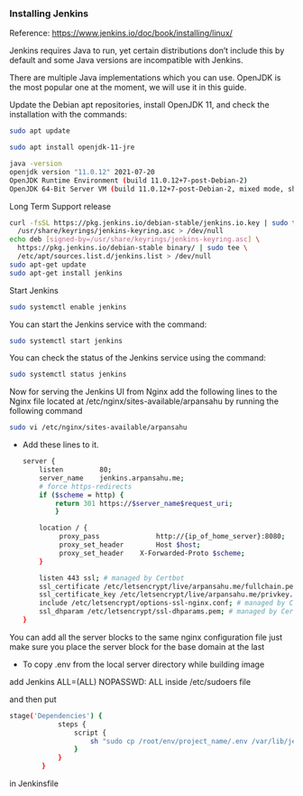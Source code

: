 ### Installing Jenkins

Reference: https://www.jenkins.io/doc/book/installing/linux/

Jenkins requires Java to run, yet certain distributions don’t include this by default and some Java versions are incompatible with Jenkins.

There are multiple Java implementations which you can use. OpenJDK is the most popular one at the moment, we will use it in this guide.

Update the Debian apt repositories, install OpenJDK 11, and check the installation with the commands:

```bash
sudo apt update

sudo apt install openjdk-11-jre

java -version
openjdk version "11.0.12" 2021-07-20
OpenJDK Runtime Environment (build 11.0.12+7-post-Debian-2)
OpenJDK 64-Bit Server VM (build 11.0.12+7-post-Debian-2, mixed mode, sharing)
```

Long Term Support release

```bash
curl -fsSL https://pkg.jenkins.io/debian-stable/jenkins.io.key | sudo tee \
  /usr/share/keyrings/jenkins-keyring.asc > /dev/null
echo deb [signed-by=/usr/share/keyrings/jenkins-keyring.asc] \
  https://pkg.jenkins.io/debian-stable binary/ | sudo tee \
  /etc/apt/sources.list.d/jenkins.list > /dev/null
sudo apt-get update
sudo apt-get install jenkins
```

Start Jenkins

```bash
sudo systemctl enable jenkins
```

You can start the Jenkins service with the command:

```bash
sudo systemctl start jenkins
```

You can check the status of the Jenkins service using the command:

```bash
sudo systemctl status jenkins
```

Now for serving the Jenkins UI from Nginx add the following lines to the Nginx file located at 
/etc/nginx/sites-available/arpansahu by running the following command

```bash
sudo vi /etc/nginx/sites-available/arpansahu
```

* Add these lines to it.

    ```bash
    server {
        listen         80;
        server_name    jenkins.arpansahu.me;
        # force https-redirects
        if ($scheme = http) {
            return 301 https://$server_name$request_uri;
            }
    
        location / {
             proxy_pass              http://{ip_of_home_server}:8080;
             proxy_set_header        Host $host;
             proxy_set_header    X-Forwarded-Proto $scheme;
        }
    
        listen 443 ssl; # managed by Certbot
        ssl_certificate /etc/letsencrypt/live/arpansahu.me/fullchain.pem; # managed by Certbot
        ssl_certificate_key /etc/letsencrypt/live/arpansahu.me/privkey.pem; # managed by Certbot
        include /etc/letsencrypt/options-ssl-nginx.conf; # managed by Certbot
        ssl_dhparam /etc/letsencrypt/ssl-dhparams.pem; # managed by Certbot
    }
    ```

You can add all the server blocks to the same nginx configuration file
just make sure you place the server block for the base domain at the last

* To copy .env from the local server directory while building image

add Jenkins ALL=(ALL) NOPASSWD: ALL
inside /etc/sudoers file

and then put 

```bash
stage('Dependencies') {
            steps {
                script {
                    sh "sudo cp /root/env/project_name/.env /var/lib/jenkins/workspace/pipeline_project_name"
                }
            }
        }
```

in Jenkinsfile

